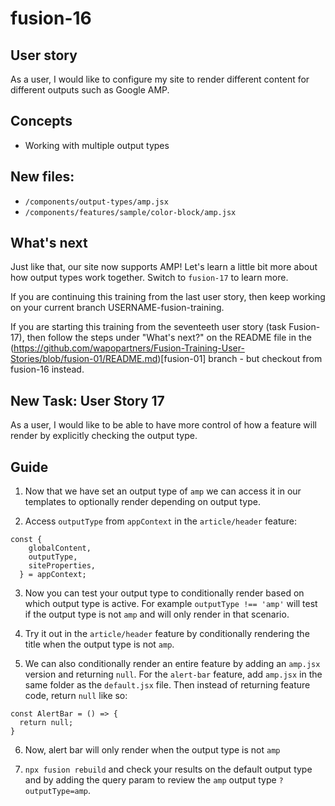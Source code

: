 # fusion-16

## User story
As a user, I would like to configure my site to render different content for different outputs such as Google AMP.

## Concepts
- Working with multiple output types

## New files:
- `/components/output-types/amp.jsx`
- `/components/features/sample/color-block/amp.jsx`

## What's next
Just like that, our site now supports AMP! Let's learn a little bit more about how output types work together. Switch to `fusion-17` to learn more.

If you are continuing this training from the last user story, then keep working on your current branch USERNAME-fusion-training.

If you are starting this training from the seventeeth user story (task Fusion-17), then follow the steps under "What's next?" on the README file in the (https://github.com/wapopartners/Fusion-Training-User-Stories/blob/fusion-01/README.md)[fusion-01] branch - but checkout from fusion-16 instead.

## New Task: User Story 17
As a user, I would like to be able to have more control of how a feature will render by explicitly checking the output type.

## Guide
1. Now that we have set an output type of `amp` we can access it in our templates to optionally render depending on output type.

2. Access `outputType` from `appContext` in the `article/header` feature:

```
const {
    globalContent,
    outputType,
    siteProperties,
  } = appContext;
```

3. Now you can test your output type to conditionally render based on which output type is active. For example `outputType !== 'amp'` will test if the output type is not `amp` and will only render in that scenario.

4. Try it out in the `article/header` feature by conditionally rendering the title when the output type is not `amp`.

5. We can also conditionally render an entire feature by adding an `amp.jsx` version and returning `null`. For the `alert-bar` feature, add `amp.jsx` in the same folder as the `default.jsx` file. Then instead of returning feature code, return `null` like so:

```
const AlertBar = () => {
  return null;
}
```

6. Now, alert bar will only render when the output type is not `amp`

7. `npx fusion rebuild` and check your results on the default output type and by adding the query param to review the `amp` output type `?outputType=amp`.